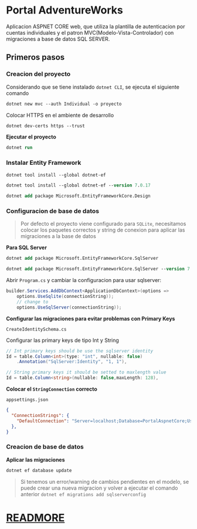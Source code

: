 # Portal AdventureWorks

Aplicacion ASPNET CORE web, que utiliza la plantilla de autenticacion por cuentas individuales y el patron MVC(Modelo-Vista-Controlador) con migraciones a base de datos SQL SERVER.

## Primeros pasos

### Creacion del proyecto

Considerando que se tiene instalado `dotnet CLI`, se ejecuta el siguiente comando 

```ps
dotnet new mvc --auth Individual -o proyecto
```

Colocar HTTPS en el ambiente de desarrollo

```ps
dotnet dev-certs https --trust
```

**Ejecutar el proyecto**

```ps
dotnet run
```

### Instalar Entity Framework

```ps
dotnet tool install --global dotnet-ef

dotnet tool install --global dotnet-ef --version 7.0.17
```

```ps
dotnet add package Microsoft.EntityFrameworkCore.Design
```

### Configuracion de base de datos

> Por defecto el proyecto viene configurado para `SQLite`, necesitamos colocar los paquetes correctos y string de conexion para aplicar las migraciones a la base de datos

**Para SQL Server**

```ps
dotnet add package Microsoft.EntityFrameworkCore.SqlServer

dotnet add package Microsoft.EntityFrameworkCore.SqlServer --version 7.0.17
```

Abrir `Program.cs` y cambiar la configuracion para usar sqlserver:

```c#
builder.Services.AddDbContext<ApplicationDbContext>(options =>
    options.UseSqlite(connectionString));
    // change to
    options.UseSqlServer(connectionString));
```

**Configurar las migraciones para evitar problemas con Primary Keys**

`CreateIdentitySchema.cs`

Configurar las primary keys de tipo Int y String

```c#
// Int primary keys should be use the sqlserver identity
Id = table.Column<int>(type: "int", nullable: false)
    .Annotation("SqlServer:Identity", "1, 1"),

// String primary keys it should be setted to maxlength value
Id = table.Column<string>(nullable: false,maxLength: 128),
```

**Colocar el `StringConnection` correcto**

`appsettings.json`

```json
{
  "ConnectionStrings": {
    "DefaultConnection": "Server=localhost;Database=PortalAspnetCore;User Id=zub;Password=root;MultipleActiveResultSets=true;Trusted_Connection=True;TrustServerCertificate=True;"
  },
}
```

### Creacion de base de datos

**Aplicar las migraciones**

```ps
dotnet ef database update
```

> Si tenemos un error/warning de cambios pendientes en el modelo, se puede crear una nueva migracion y volver a ejecutar el comando anterior `dotnet ef migrations add sqlserverconfig`


# [READMORE](./docs/)